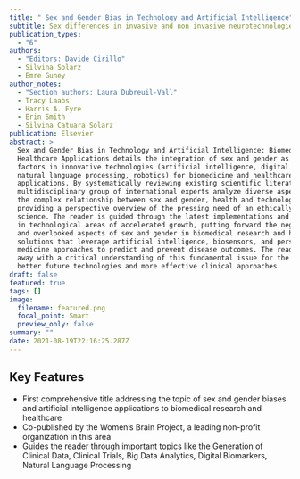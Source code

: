 ```yaml
---
title: " Sex and Gender Bias in Technology and Artificial Intelligence"
subtitle: Sex differences in invasive and non invasive neurotechnologies
publication_types:
  - "6"
authors:
  - "Editors: Davide Cirillo"
  - Silvina Solarz
  - Emre Guney
author_notes:
  - "Section authors: Laura Dubreuil-Vall"
  - Tracy Laabs
  - Harris A. Eyre
  - Erin Smith
  - Silvina Catuara Solarz
publication: Elsevier
abstract: >
  Sex and Gender Bias in Technology and Artificial Intelligence: Biomedicine and
  Healthcare Applications details the integration of sex and gender as critical
  factors in innovative technologies (artificial intelligence, digital medicine,
  natural language processing, robotics) for biomedicine and healthcare
  applications. By systematically reviewing existing scientific literature, a
  multidisciplinary group of international experts analyze diverse aspects of
  the complex relationship between sex and gender, health and technology,
  providing a perspective overview of the pressing need of an ethically-informed
  science. The reader is guided through the latest implementations and insights
  in technological areas of accelerated growth, putting forward the neglected
  and overlooked aspects of sex and gender in biomedical research and healthcare
  solutions that leverage artificial intelligence, biosensors, and personalized
  medicine approaches to predict and prevent disease outcomes. The reader comes
  away with a critical understanding of this fundamental issue for the sake of
  better future technologies and more effective clinical approaches.
draft: false
featured: true
tags: []
image:
  filename: featured.png
  focal_point: Smart
  preview_only: false
summary: ""
date: 2021-08-19T22:16:25.287Z
---
```



## Key Features

* First comprehensive title addressing the topic of sex and gender biases and artificial intelligence applications to biomedical research and healthcare
* Co-published by the Women’s Brain Project, a leading non-profit organization in this area
* Guides the reader through important topics like the Generation of Clinical Data, Clinical Trials, Big Data Analytics, Digital Biomarkers, Natural Language Processing